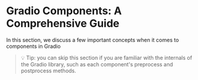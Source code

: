 # Gradio Components: A Comprehensive Guide

In this section, we discuss a few important concepts when it comes to components in Gradio

>💡 Tip:  you can skip this section if you are familiar with the internals of the Gradio library, such as each component's preprocess and postprocess methods.
